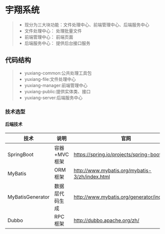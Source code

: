 # 宇翔系统
> - 现分为三大块功能：文件处理中心、前端管理中心、后端服务中心
> - 文件处理中心： 处理批量文件
> - 前端管理中心： 前端页面
> - 后端服务中心： 提供后台接口服务


## 代码结构
> - yuxiang-common:公共处理工具包
> - yuxiang-file:文件处理中心
> - yuxiang-manager:前端管理中心
> - yuxiang-public:提供实体类、接口
> - yuxiang-server:后端服务中心

### 技术选型

#### 后端技术

| 技术                 | 说明                | 官网                                           |
| -------------------- | ------------------- | ---------------------------------------------- |
| SpringBoot           | 容器+MVC框架        | https://spring.io/projects/spring-boot         |
| MyBatis              | ORM框架             | http://www.mybatis.org/mybatis-3/zh/index.html |
| MyBatisGenerator     | 数据层代码生成      | http://www.mybatis.org/generator/index.html    |
| Dubbo                | RPC框架            | http://dubbo.apache.org/zh/                    |
